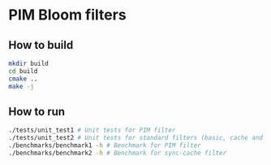 # PIM Bloom filters

## How to build

```bash
mkdir build
cd build
cmake ..
make -j
```

## How to run

```bash
./tests/unit_test1 # Unit tests for PIM filter
./tests/unit_test2 # Unit tests for standard filters (basic, cache and sync variants)
./benchmarks/benchmark1 -h # Benchmark for PIM filter
./benchmarks/benchmark2 -h # Benchmark for sync-cache filter
```
